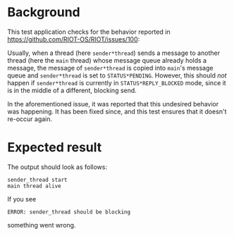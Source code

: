 Background
==========
This test application checks for the behavior reported in https://github.com/RIOT-OS/RIOT/issues/100:

Usually, when a thread (here `sender*thread`) sends a message to another thread (here the `main` thread) whose message queue already holds a message, the message of `sender*thread` is copied into `main`'s message queue and `sender*thread` is set to `STATUS*PENDING`. However, this should *not* happen if `sender*thread` is currently in `STATUS*REPLY_BLOCKED` mode, since it is in the middle of a different, blocking send.

In the aforementioned issue, it was reported that this undesired behavior was happening. It has been fixed since, and this test ensures that it doesn't re-occur again.

Expected result
===============
The output should look as follows:

```
sender_thread start
main thread alive
```

If you see
```
ERROR: sender_thread should be blocking
```
something went wrong.